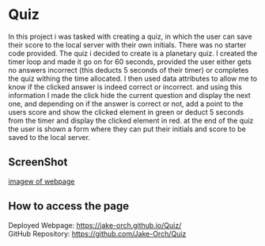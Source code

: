 # Quiz
In this project i was tasked with creating a quiz, in which the user can save their score to the local server with their own initials. There was no starter code provided. The quiz i decided to create is a planetary quiz. I created the timer loop and made it go on for 60 seconds, provided the user either gets no answers incorrect (this deducts 5 seconds of their timer) or completes the quiz withing the time allocated. I then used data attributes to allow me to know if the clicked answer is indeed correct or incorrect. and using this information I made the click hide the current question and display the next one, and depending on if the answer is correct or not, add a point to the users score and show the clicked element in green or deduct 5 seconds from the timer and display the clicked element in red. at the end of the quiz the user is shown a form where they can put their initials and score to be saved to the local server.  
## ScreenShot
[imagew of webpage](assets/quiz.PNG)
## How to access the page
Deployed Webpage: https://jake-orch.github.io/Quiz/  
GitHub Repository: https://github.com/Jake-Orch/Quiz
